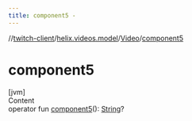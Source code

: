 ```yaml
---
title: component5 -
---
```

//[twitch-client](../../index.md)/[helix.videos.model](../index.md)/[Video](index.md)/[component5](component5.md)



# component5  
[jvm]  
Content  
operator fun [component5](component5.md)(): [String](https://kotlinlang.org/api/latest/jvm/stdlib/kotlin/-string/index.html)?  



